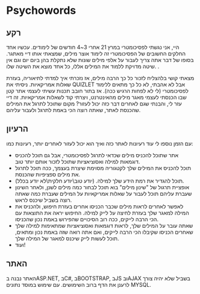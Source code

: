 # Psychowords
## רקע
היי, אני נגשתי לפסיכומטרי במרץ 21 אחרי 3~4 חודשים של לימודים. עכשיו אחד החלקים החשובים של הפסיכומטרי זה לימוד אוצר מילים, שמצאתי אותו דיי מאתגר. בסופו של דבר אתה צריך לעבור על אלפי מילים שונות שלא נתקלת בהן ביום יום וגם אין שיטה מדויקת ללמוד את המילים אללו, כל אחד מוצא את השיטה שלו.  .

מצאתי קושי בלהצליח לזכור כל כך הרבה מילים, אז נזכרתי איך למדתי לתיאוריה, בעזרת שאלות אמריקאיות. ניסיתי את QUIZLET אבל לא אהבתי, לא כל כך מתאים ללימוד לפסיכומטרי (לי לא לפחות הרגיש ככה). אז בתור חובב תכנות עשיתי לעצמי אתר קטן שבו הכנסתי לעצמי מאגר מילים מהאינטרנט, ויצרתי קוד לשאלות אמריקאיות. זה דיי עזר לי, והבנתי שגם לאחרים דבר כזה יכול לעזור? מקום שתוכל לתרגל את המילים שהכנסת לאתר, שאתה רוצה הכי באמת לתרגל ולעבור עליהם.

## הרעיון
עם הזמן נוספו לי עוד רעיונות לאתר כזה ואיך הוא יכול לעזור לאחרים יותר, רעיונות כמו:
- אתר שתוכל להכניס מילים שכדאי לתרגל לפסיכומטרי, אבל גם תוכל להכניס דוגמאות למילה ואסוציאציות שתוכל לזכור אותם יותר טוב.
- תוכל להכניס את המילים שלך לקטגוריה מסוימת שיצרת בעצמך, ככה תוכל לתרגל את מילים ספציפיות שהכנסת.
- תוכל להגדיר את רמת הידע שלך למילה. (יודע טוב\יודע חלקית\לא יודע בכלל).
- אופציית תרגול של "שינון מילים" בוא תוכל לבחור כמה מילים לשנן, ולאחר השינון שעברת עליהם תוכל לעבור על שאלות אמריקאיות על המילים שעברת כמה שאתה רוצה בשביל שיכנס לראש.
- לאפשר לאחרים לראות מילים שכבר הכניסו אחרים בעזרת חיפוש, ולהכניס את המילה למאגר שלך בעזרת לחיצה על לייק למילה. החיפוש יראה את התוצאות עם הכי הרבה לייקים, ככה רוב הסיכויים שהפירוש באמת נכון שהכניסו.
- שאתה עובר על המילים שלך, לראות דוגמאות ואסוציאציות שמתאימות למילה שלך שאחרים הכניסו שקיבלו הכי הרבה לייקים, ואם אתה רואה שזה באמת נכון ומתאים, תוכל לעשות לייק שיכנס למאגר של המילה שלך.
- ועוד!

## האתר
האתר נבנה בASP.NET, בC#, בBOOTSTRAP, בJS ובAJAX בשביל שלא יהיה צורך לרענן את הדף ברוב השימושים.
עם שימוש במוסד נתונים MYSQL.
